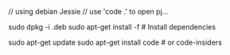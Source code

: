// using debian Jessie
// use 'code .' to open pj...

sudo dpkg -i <file>.deb
sudo apt-get install -f # Install dependencies

sudo apt-get update
sudo apt-get install code # or code-insiders
